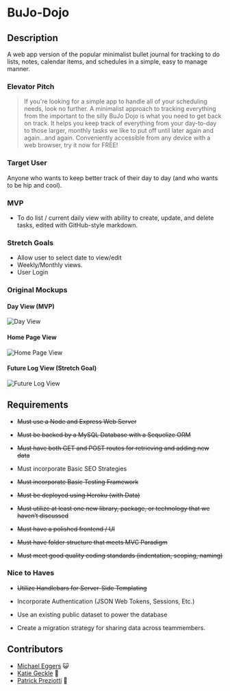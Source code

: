# BuJo-Dojo

## Description
A web app version of the popular minimalist bullet journal for tracking to do lists, notes, calendar items, and schedules in a simple, easy to manage manner.

### Elevator Pitch
> If you're looking for a simple app to handle all of your scheduling needs, look no further. A minimalist approach to tracking everything from the important to the silly BuJo Dojo is what you need to get back on track. It helps you keep track of everything from your day-to-day to those larger, monthly tasks we like to put off until later again and again...and again. Conveniently accessible from any device with a web browser, try it now for FREE!

### Target User
Anyone who wants to keep better track of their day to day (and who wants to be hip and cool).

### MVP
+ To do list / current daily view with ability to create, update, and delete tasks, edited with GitHub-style markdown.

### Stretch Goals
+ Allow user to select date to view/edit
+ Weekly/Monthly views.
+ User Login

### Original Mockups

#### Day View (MVP)
![Day View](https://user-images.githubusercontent.com/22947371/26908406-73e9ef4c-4bc8-11e7-9736-1d163c11d729.png "BuJo - Day View")

#### Home Page View
![Home Page View](https://user-images.githubusercontent.com/22947371/26908408-73f680b8-4bc8-11e7-96b2-682f744e368e.png "BuJo - Home Page View")

#### Future Log View (Stretch Goal)
![Future Log View](https://user-images.githubusercontent.com/22947371/26908407-73f3b82e-4bc8-11e7-91e0-2b16931067db.png "BuJo - Future Log View")

## Requirements
+ ~~Must use a Node and Express Web Server~~

+ ~~Must be backed by a MySQL Database with a Sequelize ORM~~

+ ~~Must have both GET and POST routes for retrieving and adding new data~~

+ Must incorporate Basic SEO Strategies 

+ ~~Must incorporate Basic Testing Framework~~

+ ~~Must be deployed using Heroku (with Data)~~

+ ~~Must utilize at least one new library, package, or technology that we haven’t discussed~~

+ ~~Must have a polished frontend / UI~~

+ ~~Must have folder structure that meets MVC Paradigm~~

+ ~~Must meet good quality coding standards (indentation, scoping, naming)~~

### Nice to Haves

+ ~~Utilize Handlebars for Server-Side Templating~~

+ Incorporate Authentication (JSON Web Tokens, Sessions, Etc.)

+ Use an existing public dataset to power the database

+ Create a migration strategy for sharing data across teammembers.

## Contributors
+ [Michael Eggers](https://github.com/mdeggers84 "GitHub - Michael") :smiley_cat:
+ [Katie Geckle](https://github.com/katiearina "GitHub - Katie") :tulip:
+ [Patrick Preziotti](https://github.com/ppreziotti "GitHub - Patrick") :balloon: